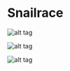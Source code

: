 # Snailrace

![alt tag](https://raw.github.com/davidneat/snailrace/master/img/screenshot-race.jpg)

![alt tag](https://raw.github.com/davidneat/snailrace/master/img/screenshot-lobby.jpg)

![alt tag](https://raw.github.com/davidneat/snailrace/master/img/screenshot-start.jpg)